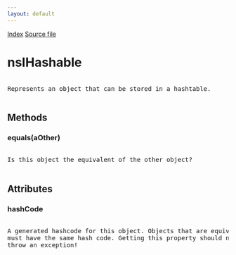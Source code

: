```yaml
---
layout: default
---
```

<div id='links'><a href="../index.html">Index</a>
<a href="http://dxr.mozilla.org/mozilla-central/source/xpcom/ds/nsIHashable.idl">Source file</a>
</div>

# nsIHashable #
<pre>  
Represents an object that can be stored in a hashtable.  
  
</pre>
## Methods ##

### equals(aOther) ###
<pre>  
Is this object the equivalent of the other object?  
  
</pre>
## Attributes ##

### hashCode ###
<pre>  
A generated hashcode for this object. Objects that are equivalent  
must have the same hash code. Getting this property should never  
throw an exception!  
  
</pre>